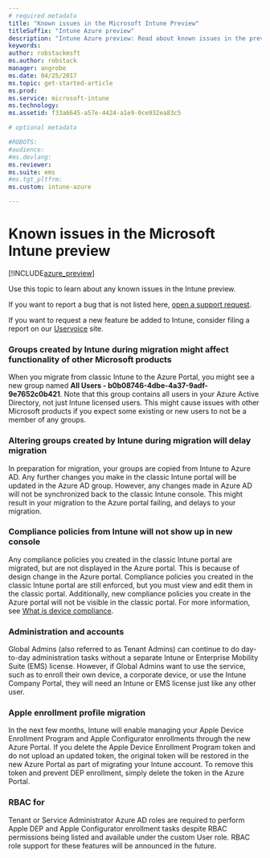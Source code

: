 ```yaml
---
# required metadata
title: "Known issues in the Microsoft Intune Preview"
titleSuffix: "Intune Azure preview"
description: "Intune Azure preview: Read about known issues in the preview"
keywords:
author: robstackmsft
ms.author: robstack
manager: angrobe
ms.date: 04/25/2017
ms.topic: get-started-article
ms.prod:
ms.service: microsoft-intune
ms.technology:
ms.assetid: f33a6645-a57e-4424-a1e9-0ce932ea83c5

# optional metadata

#ROBOTS:
#audience:
#ms.devlang:
ms.reviewer:
ms.suite: ems
#ms.tgt_pltfrm:
ms.custom: intune-azure

---
```


# Known issues in the Microsoft Intune preview


[!INCLUDE[azure_preview](../includes/azure_preview.md)]


Use this topic to learn about any known issues in the Intune preview.

If you want to report a bug that is not listed here, [open a support request](https://docs.microsoft.com/intune/troubleshoot/how-to-get-support-for-microsoft-intune).

If you want to request a new feature be added to Intune, consider filing a report on our [Uservoice](https://microsoftintune.uservoice.com/forums/291681-ideas/category/189016-azure-admin-console) site.

### Groups created by Intune during migration might affect functionality of other Microsoft products

When you migrate from classic Intune to the Azure Portal, you might see a new group named **All Users - b0b08746-4dbe-4a37-9adf-9e7652c0b421**. Note that this group contains all users in your Azure Active Directory, not just Intune licensed users. This might cause issues with other Microsoft products if you expect some existing or new users to not be a member of any groups.

### Altering groups created by Intune during migration will delay migration

In preparation for migration, your groups are copied from Intune to Azure AD. Any further changes you make in the classic Intune portal will be updated in the Azure AD group. However, any changes made in Azure AD will not be synchronized back to the classic Intune console. This might result in your migration to the Azure portal failing, and delays to your migration.

### Compliance policies from Intune will not show up in new console

Any compliance policies you created in the classic Intune portal are migrated, but are not displayed in the Azure portal. This is because of design change in the Azure portal. Compliance policies you created in the classic Intune portal are still enforced, but you must view and edit them in the classic portal.
Additionally, new compliance policies you create in the Azure portal will not be visible in the classic portal.
For more information, see [What is device compliance](../set-device-compliance/what-is-device-compliance.md).




### Administration and accounts

Global Admins (also referred to as Tenant Admins) can continue to do day-to-day administration tasks without a separate Intune or Enterprise Mobility Suite (EMS) license. However, if Global Admins want to use the service, such as to enroll their own device, a corporate device, or use the Intune Company Portal, they will need an Intune or EMS license just like any other user.

### Apple enrollment profile migration
In the next few months, Intune will enable managing your Apple Device Enrollment Program and Apple Configurator enrollments through the new Azure Portal. If you delete the Apple Device Enrollment Program token and do not upload an updated token, the original token will be restored in the new Azure Portal as part of migrating your Intune account. To remove this token and prevent DEP enrollment, simply delete the token in the Azure Portal. 

### RBAC for
Tenant or Service Administrator Azure AD roles are required to perform Apple DEP and Apple Configurator enrollment tasks despite RBAC permissions being listed and available under the custom User role. RBAC role support for these features will be announced in the future.
